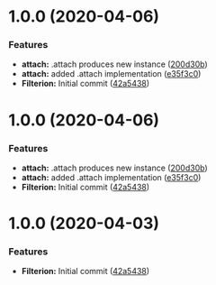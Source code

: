 # 1.0.0 (2020-04-06)


### Features

* **attach:** .attach produces new instance ([200d30b](https://github.com/prilutskiy/filterion/commit/200d30bc59cc8b00c9d15e3a02a4f699f0a6105d))
* **attach:** added .attach implementation ([e35f3c0](https://github.com/prilutskiy/filterion/commit/e35f3c00c326bcdd6179ffe141d2d27949cd3584))
* **Filterion:** Initial commit ([42a5438](https://github.com/prilutskiy/filterion/commit/42a5438292550ecacffa4c1d9887c52fe3e837b3))

# 1.0.0 (2020-04-06)


### Features

* **attach:** .attach produces new instance ([200d30b](https://github.com/prilutskiy/filterion/commit/200d30bc59cc8b00c9d15e3a02a4f699f0a6105d))
* **attach:** added .attach implementation ([e35f3c0](https://github.com/prilutskiy/filterion/commit/e35f3c00c326bcdd6179ffe141d2d27949cd3584))
* **Filterion:** Initial commit ([42a5438](https://github.com/prilutskiy/filterion/commit/42a5438292550ecacffa4c1d9887c52fe3e837b3))

# 1.0.0 (2020-04-03)


### Features

* **Filterion:** Initial commit ([42a5438](https://github.com/prilutskiy/filterion/commit/42a5438292550ecacffa4c1d9887c52fe3e837b3))
